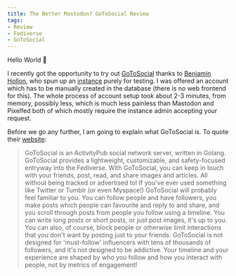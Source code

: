 ```yaml
---
title: The Better Mastodon? GoToSocial Review
tags:
- Review
- Fediverse
- GoToSocial
---
```


Hello World 👋

I recently got the opportunity to try out [GoToSocial](https://gotosocial.org/) thanks to [Benjamin Hollon](https://fosstodon.org/@benjaminhollon), who spun up an [instance](https://gotosocial.verboseguacamole.com/) purely for testing. I was offered an account which has to be manually created in the database (there is no web frontend for this). The whole process of account setup took about 2-3 minutes, from memory, possibly less, which is much less painless than Mastodon and Pixelfed both of which mostly require the instance admin accepting your request. 

Before we go any further, I am going to explain what GoToSocial is. To quote their [website](https://gotosocial.org/):
> GoToSocial is an ActivityPub social network server, written in Golang.
> GoToSocial provides a lightweight, customizable, and safety-focused entryway into the Fediverse.
> With GoToSocial, you can keep in touch with your friends, post, read, and share images and articles. All without being tracked or advertised to!
> If you've ever used something like Twitter or Tumblr (or even Myspace!) GoToSocial will probably feel familiar to you.
> You can follow people and have followers, you make posts which people can favourite and reply to and share, and you scroll through posts from people you follow using a timeline.
> You can write long posts or short posts, or just post images, it's up to you.
> You can also, of course, block people or otherwise limit interactions that you don't want by posting just to your friends.
> GoToSocial is not designed for 'must-follow' influencers with tens of thousands of followers, and it's not designed to be addictive.
> Your timeline and your experience are shaped by who you follow and how you interact with people, not by metrics of engagement!

